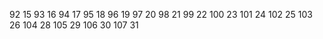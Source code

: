 92 15
93 16
94 17
95 18
96 19
97 20
98 21
99 22
100 23
101 24
102 25
103 26
104 28
105 29
106 30
107 31
